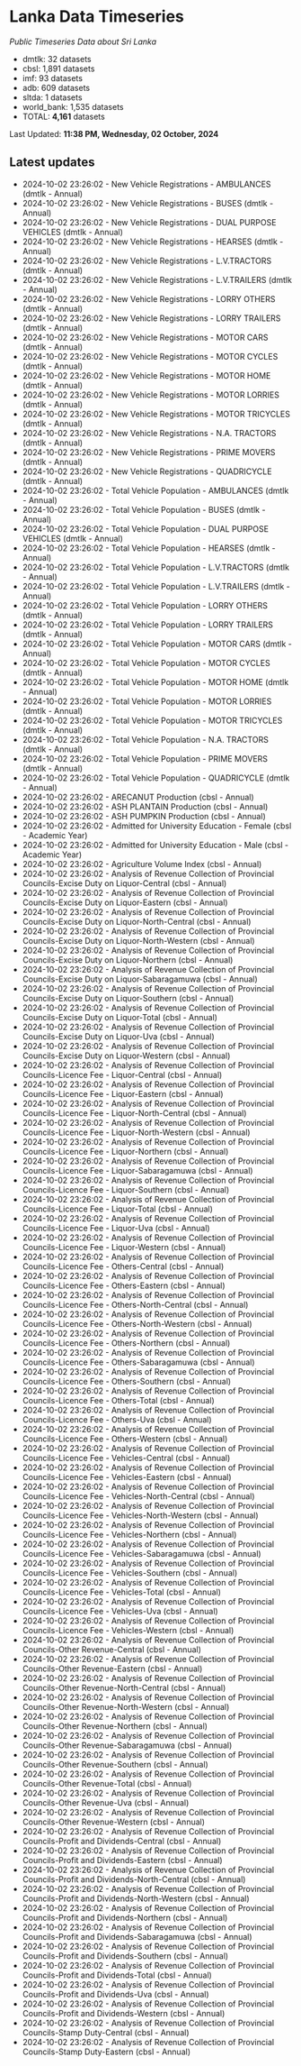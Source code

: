 # Lanka Data Timeseries
*Public Timeseries Data about Sri Lanka*

* dmtlk: 32 datasets
* cbsl: 1,891 datasets
* imf: 93 datasets
* adb: 609 datasets
* sltda: 1 datasets
* world_bank: 1,535 datasets
* TOTAL: **4,161** datasets

Last Updated: **11:38 PM, Wednesday, 02 October, 2024**

## Latest updates

* 2024-10-02 23:26:02 - New Vehicle Registrations - AMBULANCES (dmtlk - Annual)
* 2024-10-02 23:26:02 - New Vehicle Registrations - BUSES (dmtlk - Annual)
* 2024-10-02 23:26:02 - New Vehicle Registrations - DUAL PURPOSE VEHICLES (dmtlk - Annual)
* 2024-10-02 23:26:02 - New Vehicle Registrations - HEARSES (dmtlk - Annual)
* 2024-10-02 23:26:02 - New Vehicle Registrations - L.V.TRACTORS (dmtlk - Annual)
* 2024-10-02 23:26:02 - New Vehicle Registrations - L.V.TRAILERS (dmtlk - Annual)
* 2024-10-02 23:26:02 - New Vehicle Registrations - LORRY OTHERS (dmtlk - Annual)
* 2024-10-02 23:26:02 - New Vehicle Registrations - LORRY TRAILERS (dmtlk - Annual)
* 2024-10-02 23:26:02 - New Vehicle Registrations - MOTOR CARS (dmtlk - Annual)
* 2024-10-02 23:26:02 - New Vehicle Registrations - MOTOR CYCLES (dmtlk - Annual)
* 2024-10-02 23:26:02 - New Vehicle Registrations - MOTOR HOME (dmtlk - Annual)
* 2024-10-02 23:26:02 - New Vehicle Registrations - MOTOR LORRIES (dmtlk - Annual)
* 2024-10-02 23:26:02 - New Vehicle Registrations - MOTOR TRICYCLES (dmtlk - Annual)
* 2024-10-02 23:26:02 - New Vehicle Registrations - N.A. TRACTORS (dmtlk - Annual)
* 2024-10-02 23:26:02 - New Vehicle Registrations - PRIME MOVERS (dmtlk - Annual)
* 2024-10-02 23:26:02 - New Vehicle Registrations - QUADRICYCLE (dmtlk - Annual)
* 2024-10-02 23:26:02 - Total Vehicle Population - AMBULANCES (dmtlk - Annual)
* 2024-10-02 23:26:02 - Total Vehicle Population - BUSES (dmtlk - Annual)
* 2024-10-02 23:26:02 - Total Vehicle Population - DUAL PURPOSE VEHICLES (dmtlk - Annual)
* 2024-10-02 23:26:02 - Total Vehicle Population - HEARSES (dmtlk - Annual)
* 2024-10-02 23:26:02 - Total Vehicle Population - L.V.TRACTORS (dmtlk - Annual)
* 2024-10-02 23:26:02 - Total Vehicle Population - L.V.TRAILERS (dmtlk - Annual)
* 2024-10-02 23:26:02 - Total Vehicle Population - LORRY OTHERS (dmtlk - Annual)
* 2024-10-02 23:26:02 - Total Vehicle Population - LORRY TRAILERS (dmtlk - Annual)
* 2024-10-02 23:26:02 - Total Vehicle Population - MOTOR CARS (dmtlk - Annual)
* 2024-10-02 23:26:02 - Total Vehicle Population - MOTOR CYCLES (dmtlk - Annual)
* 2024-10-02 23:26:02 - Total Vehicle Population - MOTOR HOME (dmtlk - Annual)
* 2024-10-02 23:26:02 - Total Vehicle Population - MOTOR LORRIES (dmtlk - Annual)
* 2024-10-02 23:26:02 - Total Vehicle Population - MOTOR TRICYCLES (dmtlk - Annual)
* 2024-10-02 23:26:02 - Total Vehicle Population - N.A. TRACTORS (dmtlk - Annual)
* 2024-10-02 23:26:02 - Total Vehicle Population - PRIME MOVERS (dmtlk - Annual)
* 2024-10-02 23:26:02 - Total Vehicle Population - QUADRICYCLE (dmtlk - Annual)
* 2024-10-02 23:26:02 - ARECANUT Production (cbsl - Annual)
* 2024-10-02 23:26:02 - ASH PLANTAIN Production (cbsl - Annual)
* 2024-10-02 23:26:02 - ASH PUMPKIN Production (cbsl - Annual)
* 2024-10-02 23:26:02 - Admitted for University Education - Female (cbsl - Academic Year)
* 2024-10-02 23:26:02 - Admitted for University Education - Male (cbsl - Academic Year)
* 2024-10-02 23:26:02 - Agriculture Volume Index (cbsl - Annual)
* 2024-10-02 23:26:02 - Analysis of Revenue Collection of Provincial Councils-Excise Duty on Liquor-Central (cbsl - Annual)
* 2024-10-02 23:26:02 - Analysis of Revenue Collection of Provincial Councils-Excise Duty on Liquor-Eastern (cbsl - Annual)
* 2024-10-02 23:26:02 - Analysis of Revenue Collection of Provincial Councils-Excise Duty on Liquor-North-Central (cbsl - Annual)
* 2024-10-02 23:26:02 - Analysis of Revenue Collection of Provincial Councils-Excise Duty on Liquor-North-Western (cbsl - Annual)
* 2024-10-02 23:26:02 - Analysis of Revenue Collection of Provincial Councils-Excise Duty on Liquor-Northern (cbsl - Annual)
* 2024-10-02 23:26:02 - Analysis of Revenue Collection of Provincial Councils-Excise Duty on Liquor-Sabaragamuwa (cbsl - Annual)
* 2024-10-02 23:26:02 - Analysis of Revenue Collection of Provincial Councils-Excise Duty on Liquor-Southern (cbsl - Annual)
* 2024-10-02 23:26:02 - Analysis of Revenue Collection of Provincial Councils-Excise Duty on Liquor-Total (cbsl - Annual)
* 2024-10-02 23:26:02 - Analysis of Revenue Collection of Provincial Councils-Excise Duty on Liquor-Uva (cbsl - Annual)
* 2024-10-02 23:26:02 - Analysis of Revenue Collection of Provincial Councils-Excise Duty on Liquor-Western (cbsl - Annual)
* 2024-10-02 23:26:02 - Analysis of Revenue Collection of Provincial Councils-Licence Fee - Liquor-Central (cbsl - Annual)
* 2024-10-02 23:26:02 - Analysis of Revenue Collection of Provincial Councils-Licence Fee - Liquor-Eastern (cbsl - Annual)
* 2024-10-02 23:26:02 - Analysis of Revenue Collection of Provincial Councils-Licence Fee - Liquor-North-Central (cbsl - Annual)
* 2024-10-02 23:26:02 - Analysis of Revenue Collection of Provincial Councils-Licence Fee - Liquor-North-Western (cbsl - Annual)
* 2024-10-02 23:26:02 - Analysis of Revenue Collection of Provincial Councils-Licence Fee - Liquor-Northern (cbsl - Annual)
* 2024-10-02 23:26:02 - Analysis of Revenue Collection of Provincial Councils-Licence Fee - Liquor-Sabaragamuwa (cbsl - Annual)
* 2024-10-02 23:26:02 - Analysis of Revenue Collection of Provincial Councils-Licence Fee - Liquor-Southern (cbsl - Annual)
* 2024-10-02 23:26:02 - Analysis of Revenue Collection of Provincial Councils-Licence Fee - Liquor-Total (cbsl - Annual)
* 2024-10-02 23:26:02 - Analysis of Revenue Collection of Provincial Councils-Licence Fee - Liquor-Uva (cbsl - Annual)
* 2024-10-02 23:26:02 - Analysis of Revenue Collection of Provincial Councils-Licence Fee - Liquor-Western (cbsl - Annual)
* 2024-10-02 23:26:02 - Analysis of Revenue Collection of Provincial Councils-Licence Fee - Others-Central (cbsl - Annual)
* 2024-10-02 23:26:02 - Analysis of Revenue Collection of Provincial Councils-Licence Fee - Others-Eastern (cbsl - Annual)
* 2024-10-02 23:26:02 - Analysis of Revenue Collection of Provincial Councils-Licence Fee - Others-North-Central (cbsl - Annual)
* 2024-10-02 23:26:02 - Analysis of Revenue Collection of Provincial Councils-Licence Fee - Others-North-Western (cbsl - Annual)
* 2024-10-02 23:26:02 - Analysis of Revenue Collection of Provincial Councils-Licence Fee - Others-Northern (cbsl - Annual)
* 2024-10-02 23:26:02 - Analysis of Revenue Collection of Provincial Councils-Licence Fee - Others-Sabaragamuwa (cbsl - Annual)
* 2024-10-02 23:26:02 - Analysis of Revenue Collection of Provincial Councils-Licence Fee - Others-Southern (cbsl - Annual)
* 2024-10-02 23:26:02 - Analysis of Revenue Collection of Provincial Councils-Licence Fee - Others-Total (cbsl - Annual)
* 2024-10-02 23:26:02 - Analysis of Revenue Collection of Provincial Councils-Licence Fee - Others-Uva (cbsl - Annual)
* 2024-10-02 23:26:02 - Analysis of Revenue Collection of Provincial Councils-Licence Fee - Others-Western (cbsl - Annual)
* 2024-10-02 23:26:02 - Analysis of Revenue Collection of Provincial Councils-Licence Fee - Vehicles-Central (cbsl - Annual)
* 2024-10-02 23:26:02 - Analysis of Revenue Collection of Provincial Councils-Licence Fee - Vehicles-Eastern (cbsl - Annual)
* 2024-10-02 23:26:02 - Analysis of Revenue Collection of Provincial Councils-Licence Fee - Vehicles-North-Central (cbsl - Annual)
* 2024-10-02 23:26:02 - Analysis of Revenue Collection of Provincial Councils-Licence Fee - Vehicles-North-Western (cbsl - Annual)
* 2024-10-02 23:26:02 - Analysis of Revenue Collection of Provincial Councils-Licence Fee - Vehicles-Northern (cbsl - Annual)
* 2024-10-02 23:26:02 - Analysis of Revenue Collection of Provincial Councils-Licence Fee - Vehicles-Sabaragamuwa (cbsl - Annual)
* 2024-10-02 23:26:02 - Analysis of Revenue Collection of Provincial Councils-Licence Fee - Vehicles-Southern (cbsl - Annual)
* 2024-10-02 23:26:02 - Analysis of Revenue Collection of Provincial Councils-Licence Fee - Vehicles-Total (cbsl - Annual)
* 2024-10-02 23:26:02 - Analysis of Revenue Collection of Provincial Councils-Licence Fee - Vehicles-Uva (cbsl - Annual)
* 2024-10-02 23:26:02 - Analysis of Revenue Collection of Provincial Councils-Licence Fee - Vehicles-Western (cbsl - Annual)
* 2024-10-02 23:26:02 - Analysis of Revenue Collection of Provincial Councils-Other Revenue-Central (cbsl - Annual)
* 2024-10-02 23:26:02 - Analysis of Revenue Collection of Provincial Councils-Other Revenue-Eastern (cbsl - Annual)
* 2024-10-02 23:26:02 - Analysis of Revenue Collection of Provincial Councils-Other Revenue-North-Central (cbsl - Annual)
* 2024-10-02 23:26:02 - Analysis of Revenue Collection of Provincial Councils-Other Revenue-North-Western (cbsl - Annual)
* 2024-10-02 23:26:02 - Analysis of Revenue Collection of Provincial Councils-Other Revenue-Northern (cbsl - Annual)
* 2024-10-02 23:26:02 - Analysis of Revenue Collection of Provincial Councils-Other Revenue-Sabaragamuwa (cbsl - Annual)
* 2024-10-02 23:26:02 - Analysis of Revenue Collection of Provincial Councils-Other Revenue-Southern (cbsl - Annual)
* 2024-10-02 23:26:02 - Analysis of Revenue Collection of Provincial Councils-Other Revenue-Total (cbsl - Annual)
* 2024-10-02 23:26:02 - Analysis of Revenue Collection of Provincial Councils-Other Revenue-Uva (cbsl - Annual)
* 2024-10-02 23:26:02 - Analysis of Revenue Collection of Provincial Councils-Other Revenue-Western (cbsl - Annual)
* 2024-10-02 23:26:02 - Analysis of Revenue Collection of Provincial Councils-Profit and Dividends-Central (cbsl - Annual)
* 2024-10-02 23:26:02 - Analysis of Revenue Collection of Provincial Councils-Profit and Dividends-Eastern (cbsl - Annual)
* 2024-10-02 23:26:02 - Analysis of Revenue Collection of Provincial Councils-Profit and Dividends-North-Central (cbsl - Annual)
* 2024-10-02 23:26:02 - Analysis of Revenue Collection of Provincial Councils-Profit and Dividends-North-Western (cbsl - Annual)
* 2024-10-02 23:26:02 - Analysis of Revenue Collection of Provincial Councils-Profit and Dividends-Northern (cbsl - Annual)
* 2024-10-02 23:26:02 - Analysis of Revenue Collection of Provincial Councils-Profit and Dividends-Sabaragamuwa (cbsl - Annual)
* 2024-10-02 23:26:02 - Analysis of Revenue Collection of Provincial Councils-Profit and Dividends-Southern (cbsl - Annual)
* 2024-10-02 23:26:02 - Analysis of Revenue Collection of Provincial Councils-Profit and Dividends-Total (cbsl - Annual)
* 2024-10-02 23:26:02 - Analysis of Revenue Collection of Provincial Councils-Profit and Dividends-Uva (cbsl - Annual)
* 2024-10-02 23:26:02 - Analysis of Revenue Collection of Provincial Councils-Profit and Dividends-Western (cbsl - Annual)
* 2024-10-02 23:26:02 - Analysis of Revenue Collection of Provincial Councils-Stamp Duty-Central (cbsl - Annual)
* 2024-10-02 23:26:02 - Analysis of Revenue Collection of Provincial Councils-Stamp Duty-Eastern (cbsl - Annual)
